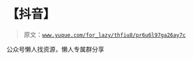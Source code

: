 # 【抖音】

> 原文：[`www.yuque.com/for_lazy/thfiu8/pr6u6l97ga26ay7c`](https://www.yuque.com/for_lazy/thfiu8/pr6u6l97ga26ay7c)



公众号懒人找资源，懒人专属群分享